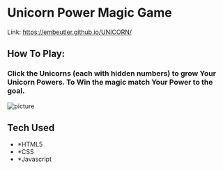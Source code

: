 # Unicorn Power Magic Game
Link: https://embeutler.github.io/UNICORN/
## How To Play: 
###   Click the Unicorns (each with hidden numbers) to grow Your Unicorn Powers. To Win the magic match Your Power to the goal.
![picture](assests/images/screenUp.jpg) 
## Tech Used
 - *HTML5
 - *CSS
 - *Javascript
